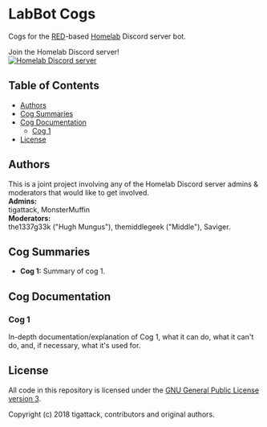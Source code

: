 # LabBot Cogs
Cogs for the [RED](https://github.com/Cog-Creators/Red-DiscordBot/)-based [Homelab](https://reddit.com/r/Homelab) Discord server bot.

Join the Homelab Discord server!    
[![Homelab Discord server](https://img.shields.io/discord/240154543684321280.svg)](https://discord.gg/homelab)

## Table of Contents
* [Authors](#authors)
* [Cog Summaries](#cog-summaries)
* [Cog Documentation](#cog-documentation)
  * [Cog 1](#cog1)
* [License](#license)

## Authors
This is a joint project involving any of the Homelab Discord server admins & moderators that would like to get involved.    
**Admins:**    
tigattack, MonsterMuffin    
**Moderators:**    
the1337g33k ("Hugh Mungus"), themiddlegeek ("Middle"), Saviger.

## Cog Summaries
* **Cog 1:** Summary of cog 1.

## Cog Documentation
### Cog 1
In-depth documentation/explanation of Cog 1, what it can do, what it can't do, and, if necessary, what it's used for.

## License
All code in this repository is licensed under the [GNU General Public License version 3](https://github.com/tigattack/LabBot/blob/master/LICENSE).

Copyright (c) 2018 tigattack, contributors and original authors.
